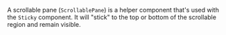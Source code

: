 A scrollable pane (`ScrollablePane`) is a helper component that's used with the `Sticky` component. It will "stick" to the top or bottom of the scrollable region and remain visible. 
